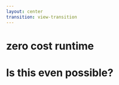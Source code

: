 ```yaml
---
layout: center
transition: view-transition
---
```


<style>
::view-transition-old(view-transition-circle),
::view-transition-new(view-transition-circle) {
  animation-duration: 500ms !important;
  animation-timing-function: ease-in-out;
}

::view-transition-group(view-transition-circle) {
  animation-duration: 500ms !important;
}

.view-transition-circle {
  view-transition-name: view-transition-circle;
}
</style>

<div class="flex items-center justify-center gap-1">

<div class="size-4 view-transition-circle bg-red border-red rounded-full mb-[10px] mr-2"></div>
<h1 class="font-geist text-xl text-white/90">zero cost runtime</h1>

</div>

<h1 
  v-motion
  :initial="{ opacity: 0, y: 20 }"
  :click-1="{ opacity: 1, y: 0, transition: { duration: 800, ease: 'easeOut' } }"
  class="font-geist text-6xl font-bold"
>
    Is this even possible?
</h1>

<!-- Click trigger -->
<div v-click class="absolute inset-0 pointer-events-none"></div>
